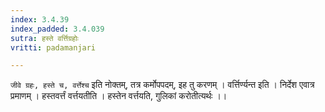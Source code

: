 ```yaml
---
index: 3.4.39
index_padded: 3.4.039
sutra: हस्ते वर्त्तिग्रहोः
vritti: padamanjari

---
```

`जीवे ग्रहः, हस्ते च, वर्त्तेश्च` इति नोक्तम्, तत्र कर्मोपपदम्, इह तु करणम् । वर्त्तिर्ण्यन्त इति । निर्देश एवात्र प्रमाणम् । हस्तवर्त्तं वर्त्तयतीति । हस्तेन वर्त्तयति, गुलिकां करोतीत्यर्थः ।।
